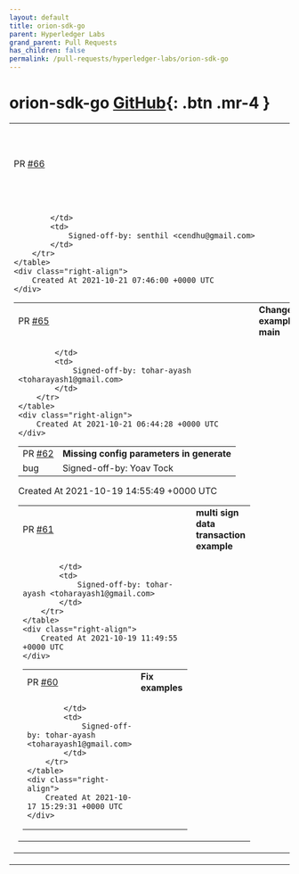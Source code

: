 ```yaml
---
layout: default
title: orion-sdk-go
parent: Hyperledger Labs
grand_parent: Pull Requests
has_children: false
permalink: /pull-requests/hyperledger-labs/orion-sdk-go
---
```


# orion-sdk-go <span class="fs-3 right-align">[GitHub](https://github.com/hyperledger-labs/orion-sdk-go){: .btn .mr-4 }</span>


<div>
    <table>
        <tr>
            <td>
                PR <a href="https://github.com/hyperledger-labs/orion-sdk-go/pull/66" class=".btn">#66</a>
            </td>
            <td>
                <b>
                    add query support and bump server version
                </b>
            </td>
        </tr>
        <tr>
            <td>
                
            </td>
            <td>
                Signed-off-by: senthil <cendhu@gmail.com>
            </td>
        </tr>
    </table>
    <div class="right-align">
        Created At 2021-10-21 07:46:00 +0000 UTC
    </div>
</div>

<div>
    <table>
        <tr>
            <td>
                PR <a href="https://github.com/hyperledger-labs/orion-sdk-go/pull/65" class=".btn">#65</a>
            </td>
            <td>
                <b>
                    Change examples main
                </b>
            </td>
        </tr>
        <tr>
            <td>
                
            </td>
            <td>
                Signed-off-by: tohar-ayash <toharayash1@gmail.com>
            </td>
        </tr>
    </table>
    <div class="right-align">
        Created At 2021-10-21 06:44:28 +0000 UTC
    </div>
</div>

<div>
    <table>
        <tr>
            <td>
                PR <a href="https://github.com/hyperledger-labs/orion-sdk-go/pull/62" class=".btn">#62</a>
            </td>
            <td>
                <b>
                    Missing config parameters in generate
                </b>
            </td>
        </tr>
        <tr>
            <td>
                <span class="chip">bug</span>
            </td>
            <td>
                Signed-off-by: Yoav Tock <tock@il.ibm.com>
            </td>
        </tr>
    </table>
    <div class="right-align">
        Created At 2021-10-19 14:55:49 +0000 UTC
    </div>
</div>

<div>
    <table>
        <tr>
            <td>
                PR <a href="https://github.com/hyperledger-labs/orion-sdk-go/pull/61" class=".btn">#61</a>
            </td>
            <td>
                <b>
                    multi sign data transaction example
                </b>
            </td>
        </tr>
        <tr>
            <td>
                
            </td>
            <td>
                Signed-off-by: tohar-ayash <toharayash1@gmail.com>
            </td>
        </tr>
    </table>
    <div class="right-align">
        Created At 2021-10-19 11:49:55 +0000 UTC
    </div>
</div>

<div>
    <table>
        <tr>
            <td>
                PR <a href="https://github.com/hyperledger-labs/orion-sdk-go/pull/60" class=".btn">#60</a>
            </td>
            <td>
                <b>
                    Fix examples
                </b>
            </td>
        </tr>
        <tr>
            <td>
                
            </td>
            <td>
                Signed-off-by: tohar-ayash <toharayash1@gmail.com>
            </td>
        </tr>
    </table>
    <div class="right-align">
        Created At 2021-10-17 15:29:31 +0000 UTC
    </div>
</div>

